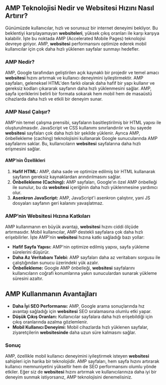 ## AMP Teknolojisi Nedir ve **Websitesi** Hızını Nasıl Artırır?

Günümüzde kullanıcılar, hızlı ve sorunsuz bir internet deneyimi bekliyor. Bu beklentiyi karşılayamayan **websiteleri**, yüksek çıkış oranları ile karşı karşıya kalabilir. İşte bu noktada AMP (Accelerated Mobile Pages) teknolojisi devreye giriyor. AMP, **websitesi** performansını optimize ederek mobil kullanıcılar için çok daha hızlı yüklenen sayfalar sunmayı hedefler. 

### AMP Nedir?

AMP, Google tarafından geliştirilen açık kaynaklı bir projedir ve temel amacı **websitesi** hızını artırmak ve kullanıcı deneyimini iyileştirmektir. AMP sayfaları, geleneksel HTML'den farklı olarak daha hafif bir yapı kullanır ve gereksiz kodları çıkararak sayfanın daha hızlı yüklenmesini sağlar. AMP, sayfa içeriklerini belirli bir formata sokarak hem mobil hem de masaüstü cihazlarda daha hızlı ve etkili bir deneyim sunar.

### AMP Nasıl Çalışır?

AMP'nin temel çalışma prensibi, sayfaların basitleştirilmiş bir HTML yapısı ile oluşturulmasıdır. JavaScript ve CSS kullanımı sınırlandırılır ve bu sayede **websitesi** sayfaları çok daha hızlı bir şekilde yüklenir. Ayrıca AMP, önbellekleme (caching) teknolojisini kullanarak Google sunucularında AMP sayfalarını saklar. Bu, kullanıcıların **websitesi** sayfalarına daha hızlı erişmesini sağlar.

#### AMP’nin Özellikleri

1. **Hafif HTML:** AMP, daha sade ve optimize edilmiş bir HTML kullanarak sayfanın gereksiz kaynaklardan arındırılmasını sağlar.
2. **Önbellekleme (Caching):** AMP sayfaları, Google'ın özel AMP önbelleği ile sunulur, bu da **websitesi** içeriğinin daha hızlı yüklenmesine yardımcı olur.
3. **Asenkron JavaScript:** AMP, JavaScript'i asenkron çalıştırır, yani JS dosyaları sayfanın geri kalanını yavaşlatmaz.

### AMP’nin **Websitesi** Hızına Katkıları

AMP kullanmanın en büyük avantajı, **websitesi** hızını ciddi ölçüde artırmasıdır. Mobil kullanıcılar, AMP destekli sayfalara çok daha hızlı erişebilirler. İşte AMP'nin **websitesi** hızına katkı sağladığı bazı yollar:

- **Hafif Sayfa Yapısı:** AMP'nin optimize edilmiş yapısı, sayfa yükleme sürelerini düşürür.
- **Daha Az Veritabanı Talebi:** AMP sayfaları daha az veritabanı sorgusu ile çalıştığından sunucu üzerindeki yük azalır.
- **Önbellekleme:** Google AMP önbelleği, **websitesi** sayfalarını kullanıcıların coğrafi konumlarına yakın sunuculardan sunarak yükleme süresini azaltır.

## AMP Kullanmanın Avantajları

- **Daha İyi SEO Performansı:** AMP, Google arama sonuçlarında hız avantajı sağladığı için **websitesi** SEO sıralamasına olumlu etki yapar.
- **Düşük Çıkış Oranları:** Kullanıcılar sayfalara daha hızlı erişebildiği için çıkış oranlarında azalma gözlemlenir.
- **Mobil Kullanıcı Deneyimi:** Mobil cihazlarda hızlı yüklenen sayfalar, ziyaretçilerin **websitesinde** daha uzun süre kalmasını sağlar.

### Sonuç

AMP, özellikle mobil kullanıcı deneyimini iyileştirmek isteyen **websitesi** sahipleri için harika bir teknolojidir. AMP sayfaları, hem sayfa hızını artırarak kullanıcı memnuniyetini yükseltir hem de SEO performansını olumlu yönde etkiler. Eğer siz de **websitesi** hızını artırmak ve kullanıcılarınıza daha iyi bir deneyim sunmak istiyorsanız, AMP teknolojisini denemelisiniz.
